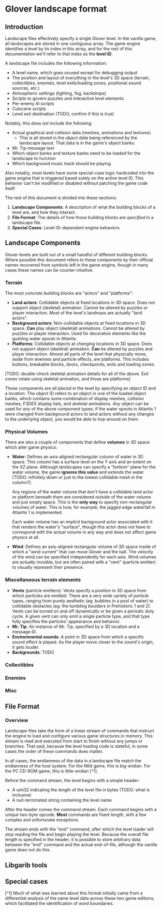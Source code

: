 # Glover landscape format

## Introduction

Landscape files effectively specify a single Glover level. In the vanilla
game, all landscapes are stored in one contiguous array. The game engine
identifies a level by its index in this array, and for the rest of this
documentation we'll refer to that index as the **level ID**.

A landscape file includes the following information:
- A level name, which goes unused except for debugging output
- The position and layout of _everything_ in the level's 3D space (terrain,
  collectibles, enemies, level exits/loading zones, positional sound sources,
  etc.)
- Atmospheric settings (lighting, fog, backdrops)
- Scripts to govern puzzles and interactive level elements
- Per-enemy AI scripts
- Cutscene scripts
- Level exit destination (TODO, confirm if this is true)

Notably, this does _not_ include the following:
- Actual graphical and collision data (meshes, animations and textures)
    - This is all stored in the _object data_ being referenced by the
      landscape layout. That data is in the game's object banks.
- Mr. Tip message text
- Which object banks and texture banks need to be loaded for the landscape to
  function
- Which background music track should be playing

Also notably, most levels have some special-case logic hardcoded into the game
engine that is triggered based solely on the active level ID. This behavior
can't be modified or disabled without patching the game code itself.

The rest of this document is divided into these sections:
1. **Landscape Components**: A description of what the building blocks of a
   level are, and how they interact.
2. **File Format**: The details of how those building blocks are *specified*
   in a landscape file.
3. **Special Cases**: Level-ID-dependent engine behaviors

## Landscape Components

Glover levels are built out of a small handful of different building blocks.
Where possible this document refers to these components by their official
names recovered from symbols left in the game engine, though in many cases
these names can be counter-intuitive.

### Terrain

The most _concrete_ building blocks are "actors" and "platforms":

- **Land actors**: Collidable objects at fixed locations in 3D space. Does not
  support object (skeletal) animation. Cannot be altered by puzzles or player
  interaction. Most of the level's landmass are actually "land actors".
- **Background actors**: Non-collidable objects at fixed locations in 3D
  space. **Can** play object (skeletal) animations. Cannot be altered by
  puzzles or player interaction. Used for decorative elements like the gushing
  water spouts in Atlantis.
- **Platforms**: Collidable objects at _changing_ locations in 3D space. Does
  not support object (skeletal) animation. **Can** be altered by puzzles and
  player interaction. Almost all parts of the level that physically move,
  aside from enemies and particle effects, are platforms. This includes
  buttons, breakable blocks, doors, checkpoints, exits and loading zones.

[TODO: double-check skeletal animation details for all of the above. Exit cones rotate using skeletal animation, and those are platforms]

These components are all placed in the level by specifying an _object ID_ and
a _location_. The object ID refers to an object in one of the loaded object
banks, which contains some combination of display meshes, collision meshes,
F3DEX display lists, and skeletal animations. _Any_ object can be used for
_any_ of the above component types; if the water spouts in Atlantis 1 were
changed from background actors to land actors without any changes to the
underlying object, you would be able to hop around on them.


### Physical Volumes

There are also a couple of components that define **volumes** in 3D space
which alter game physics:

- **Water**: Defines an axis-aligned rectangular column of water in 3D space.
  This column has a surface level on the Y axis and an extent on the XZ plane.
  Although landscapes can specify a "bottom" plane for the water volume, the
  game **ignores this value** and extends the water [TODO: infinitely down or
  just to the lowest collidable mesh in the column?].

  Any regions of the water volume that don't have a collidable land actor or
  platform beneath them are considered _outside_ of the water volume and just
  empty space. This is the **only way** to specify non-rectangular volumes of
  water. This is how, for example, the jagged edge waterfall in Atlantis 1 is
  implemented.

  Each water volume has an implicit background actor associated with it that
  renders the water's "surface", though this actor does not have to correspond
  with the actual volume in any way and does not affect game physics at all.
  
- **Wind**: Defines an axis-aligned rectangular volume of 3D space inside of
  which a "wind current" that can move Glover and the ball. The velocity of
  the wind can be specified independently for each axis. Wind volumes are
  actually invisible, but are often paired with a "vent" (particle emitter) to
  visually represent their presence.

### Miscellaneous terrain elements

- **Vents** (particle emitters): Vents specify a position in 3D space from
  which particles are emitted. There are a very wide variety of particle
  types, ranging from purely aesthetic (eg. bubbles in a pool of water) to
  collidable obstacles (eg. the tumbling boulders in Prehistoric 1 and 2).
  Vents can be turned on and off dynamically or be given a periodic duty
  cycle. A given vent can only emit a single particle type, and that type
  fully specifies the particles' appearance and behavior.
- **Mr. Tip**: An instance of Mr. Tip, specified by a 3D location and a
  message ID.
- **Environmental sounds**: A point in 3D space from which a specific sound
  effect is played. As the player move closer to the sound's origin, it gets
  louder.
- **Backgrounds**: TODO

### Collectibles

### Enemies

### Misc

<!-- 
0xBD: unknown_sound_0xbd
0xBE: environmental_sound
0xA9: unknown_0xa9
0xBB: mr_tip
0x97: diffuse_light
0x98: ambient_light
0x01: glover_spawn_point
0x02: ball_spawn_point
0x03: camera_spawn_point
0xA5: fog_configuration
0x93: set_actor_rotation
0x94: set_actor_scale
0x8C: wind
0xA0: water
0x99: backdrop

0xAA: cameo
0xAB: cameo_inst

0x04: puzzle
0x05: puzzle_and
0x06: puzzle_or
0x07: puzzle_numtimes
0x08: puzzle_any
0x95: puzzle_cond
0x96: puzzle_action

0x85: garib_group
0x86: garib
0x87: powerup

0x58: plat_mvspn_0x58
0x59: plat_mvspn_0x59
0x5a: plat_mvspn_0x5a
0x71: plat_set_parent
0x73: plat_mvspn_0x73
0x74: plat_mvspn_0x74
0x7b: plat_copy_spin_from_parent

0xb8: plat_special_0xb8
0xb3: plat_actor_enable_water_animation
0xb7: set_global_0xb7

0xb5: buzzer
0xb6: buzzer_duty_cycle

0xb4: set_object_sparkle
0xb9: plat_special_0xb9
0xa8: set_exit
0x69: plat_cat_0x69
0x68: platform_conveyor
0x9e: plat_special_0x9e
0x89: set_teleport
0x8a: plat_fan_0x8a
0x8b: plat_magnet_0x8b
0x63: plat_checkpoint
0x67: plat_crumb_0x67
0xc7: plat_special_0xc7
0x6e: plat_special_0x6e
0x8e: plat_special_0x8e
0x5b: plat_push_0x5b
0x72: plat_conf_0x72

0xc4: plat_orbit_sound_0xc4
0xc6: plat_0xc6
0x75: plat_orbit_around_point
0x76: plat_orbit_pause
0x77: plat_orbit_flip_0x77

0xc3: plat_0xc3
0xc5: plat_spin_sound_0xc5
0x9f: plat_0x9f
0x7c: plat_spin_pause_0x7c
0x7d: plat_spin_flip
0x7e: plat_0x7e
0x7f: plat_constant_spin
0x80: plat_spin_0x80
0x81: plat_topple_0x81
0x60: look_at_hand_0x60
0x61: look_at_ball_0x61
0x70: plat_rocking
0x78: plat_0x78

0xc1: plat_sound_0xc1
0xc2: plat_sound_0xc2
0x5e: plat_turn_towards_path_point
0x5f: plat_go_forwards_0x5f
0x6b: plat_path_point
0x6c: plat_max_velocity
0x6d: plat_path_acceleration
0xa7: plat_pos_0xa7
0xa6: plat_set_initial_pos

0xc0: plat_play_object_animation
0xa4: plat_0xa4
0x5c: plat_vent_advance_frames
0x64: plat_no_clip
0x65: plat_destructible
0xc8: plat_destructible_sound
0x9d: plat_0x9d
0x66: plat_0x66
0x6a: plat_actor_surface_type
0x6f: plat_set_tag
0x82: plat_spike
0x79: plat_scale
0x7a: plat_str_0x7a

0x8d: rope
0x90: plat_sine
0x8f: plat_orbit

0xa2: vent
0xa3: vent_duty_cycle

0x62: platform
0x5d: null_platform

0x83: enemy
0xa1: enemy_set_attention_bbox
0xba: enemy_0xba
0x84: enemy_finalize
0x9a: enemy_normal_instruction
0x9b: enemy_conditional_instruction
0x9c: enemy_attack_instruction

0x7D00: end_level_data
 -->



## File Format

### Overview

Landscape files take the form of a linear stream of commands that instruct the
engine to load and configure various game structures in memory. This stream
is read and executed from start to finish without any jumps or branches. That
said, because the level loading code is stateful, in some cases the order of
these commands does matter.

In all cases, the endianness of the data in a landscape file match the
endianness of the host system. For the N64 game, this is big-endian. For the
PC CD-ROM game, this is little-endian [^1].

Before the command stream, the level begins with a simple header:
- A uint32 indicating the length of the level file in bytes (TODO: what is inclusive)
- A null-terminated string containing the level name

After the header comes the command stream. Each command begins with a unique
two-byte opcode. __Most__ commands are fixed-length, with a few complex and
unfortunate exceptions.

The stream ends with the "end" command, after which the level loader will stop
reading the file and begin playing the level. Because the overall file length
is specified in the header, it is possible to store arbitrary data between
the "end" command and the actual end-of-file, although the vanilla game does
not do this.

## Libgarib tools



## Special cases



[^1] Much of what was learned about this format initially came from a differential analysis of the same level data across these two game editions, which facilitated the identification of word boundaries.
